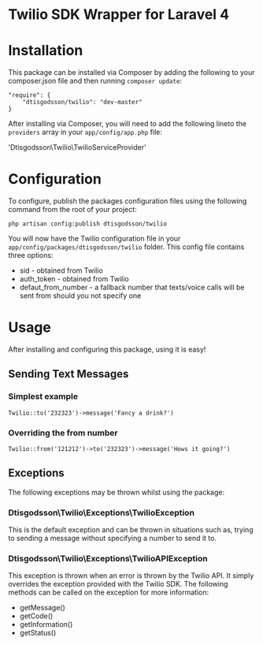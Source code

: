 Twilio SDK Wrapper for Laravel 4
===============


# Installation

This package can be installed via Composer by adding the following to your composer.json file and then running `composer update`:

	"require": {
		"dtisgodsson/twilio": "dev-master"
	}
	
After installing via Composer, you will need to add the following lineto the `providers` array in your `app/config/app.php` file:

  'Dtisgodsson\Twilio\TwilioServiceProvider'
  
# Configuration
  
To configure, publish the packages configuration files using the following command from the root of your project:

	php artisan config:publish dtisgodsson/twilio
	
You will now have the Twilio configuration file in your `app/config/packages/dtisgodsson/twilio` folder. This config file contains three options:

* sid - obtained from Twilio
* auth_token - obtained from Twilio
* defaut_from_number - a fallback number that texts/voice calls will be sent from should you not specify one

# Usage

After installing and configuring this package, using it is easy!

## Sending Text Messages

### Simplest example

	Twilio::to('232323')->message('Fancy a drink?')
	
### Overriding the from number

	Twilio::from('121212')->to('232323')->message('Hows it going?')
	
## Exceptions

The following exceptions may be thrown whilst using the package:

### Dtisgodsson\Twilio\Exceptions\TwilioException

This is the default exception and can be thrown in situations such as, trying to sending a message without specifying a number to send it to.

### Dtisgodsson\Twilio\Exceptions\TwilioAPIException

This exception is thrown when an error is thrown by the Twilio API. It simply overrides the exception provided with the Twilio SDK. The following methods can be called on the exception for more information:

* getMessage()
* getCode()
* getInformation()
* getStatus()
